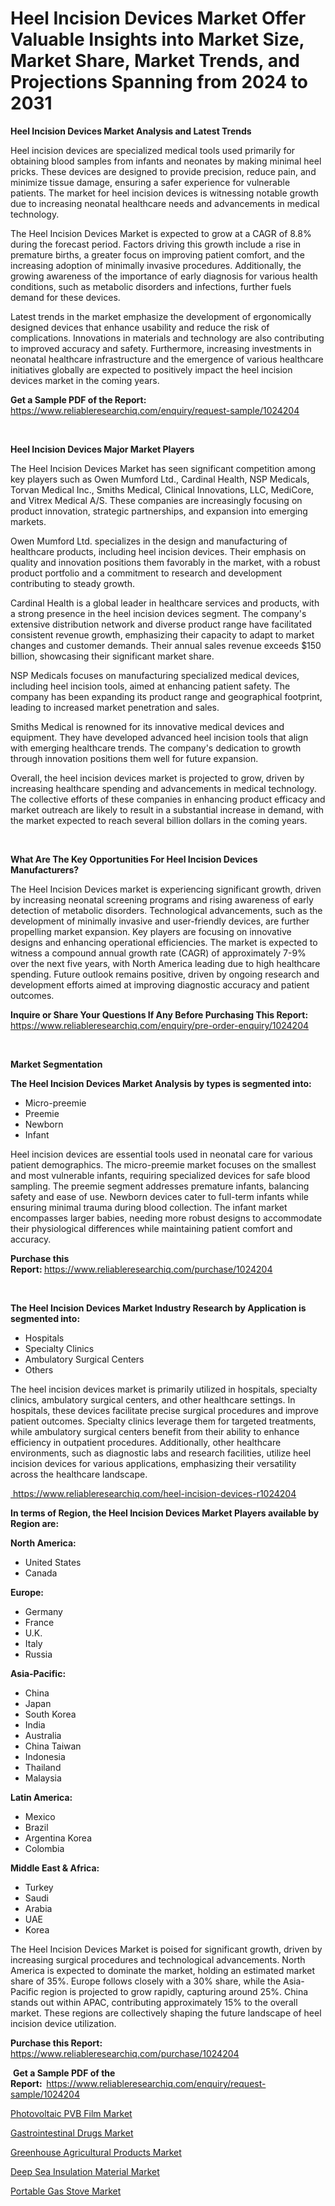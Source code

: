 <p><h1>Heel Incision Devices Market Offer Valuable Insights into Market Size, Market Share, Market Trends, and Projections Spanning from 2024 to 2031</h1></p><p><strong>Heel Incision Devices Market Analysis and Latest Trends</strong></p>
<p><p>Heel incision devices are specialized medical tools used primarily for obtaining blood samples from infants and neonates by making minimal heel pricks. These devices are designed to provide precision, reduce pain, and minimize tissue damage, ensuring a safer experience for vulnerable patients. The market for heel incision devices is witnessing notable growth due to increasing neonatal healthcare needs and advancements in medical technology.</p><p>The Heel Incision Devices Market is expected to grow at a CAGR of 8.8% during the forecast period. Factors driving this growth include a rise in premature births, a greater focus on improving patient comfort, and the increasing adoption of minimally invasive procedures. Additionally, the growing awareness of the importance of early diagnosis for various health conditions, such as metabolic disorders and infections, further fuels demand for these devices.</p><p>Latest trends in the market emphasize the development of ergonomically designed devices that enhance usability and reduce the risk of complications. Innovations in materials and technology are also contributing to improved accuracy and safety. Furthermore, increasing investments in neonatal healthcare infrastructure and the emergence of various healthcare initiatives globally are expected to positively impact the heel incision devices market in the coming years.</p></p>
<p><strong>Get a Sample PDF of the Report:&nbsp;</strong> <a href="https://www.reliableresearchiq.com/enquiry/request-sample/1024204">https://www.reliableresearchiq.com/enquiry/request-sample/1024204</a></p>
<p>&nbsp;</p>
<p><strong>Heel Incision Devices Major Market Players</strong></p>
<p><p>The Heel Incision Devices Market has seen significant competition among key players such as Owen Mumford Ltd., Cardinal Health, NSP Medicals, Torvan Medical Inc., Smiths Medical, Clinical Innovations, LLC, MediCore, and Vitrex Medical A/S. These companies are increasingly focusing on product innovation, strategic partnerships, and expansion into emerging markets.</p><p>Owen Mumford Ltd. specializes in the design and manufacturing of healthcare products, including heel incision devices. Their emphasis on quality and innovation positions them favorably in the market, with a robust product portfolio and a commitment to research and development contributing to steady growth.</p><p>Cardinal Health is a global leader in healthcare services and products, with a strong presence in the heel incision devices segment. The company's extensive distribution network and diverse product range have facilitated consistent revenue growth, emphasizing their capacity to adapt to market changes and customer demands. Their annual sales revenue exceeds $150 billion, showcasing their significant market share.</p><p>NSP Medicals focuses on manufacturing specialized medical devices, including heel incision tools, aimed at enhancing patient safety. The company has been expanding its product range and geographical footprint, leading to increased market penetration and sales.</p><p>Smiths Medical is renowned for its innovative medical devices and equipment. They have developed advanced heel incision tools that align with emerging healthcare trends. The company's dedication to growth through innovation positions them well for future expansion.</p><p>Overall, the heel incision devices market is projected to grow, driven by increasing healthcare spending and advancements in medical technology. The collective efforts of these companies in enhancing product efficacy and market outreach are likely to result in a substantial increase in demand, with the market expected to reach several billion dollars in the coming years.</p></p>
<p>&nbsp;</p>
<p><strong>What Are The Key Opportunities For Heel Incision Devices Manufacturers?</strong></p>
<p><p>The Heel Incision Devices market is experiencing significant growth, driven by increasing neonatal screening programs and rising awareness of early detection of metabolic disorders. Technological advancements, such as the development of minimally invasive and user-friendly devices, are further propelling market expansion. Key players are focusing on innovative designs and enhancing operational efficiencies. The market is expected to witness a compound annual growth rate (CAGR) of approximately 7-9% over the next five years, with North America leading due to high healthcare spending. Future outlook remains positive, driven by ongoing research and development efforts aimed at improving diagnostic accuracy and patient outcomes.</p></p>
<p><strong>Inquire or Share Your Questions If Any Before Purchasing This Report:</strong> <a href="https://www.reliableresearchiq.com/enquiry/pre-order-enquiry/1024204">https://www.reliableresearchiq.com/enquiry/pre-order-enquiry/1024204</a></p>
<p>&nbsp;</p>
<p><strong>Market Segmentation</strong></p>
<p><strong>The Heel Incision Devices Market Analysis by types is segmented into:</strong></p>
<p><ul><li>Micro-preemie</li><li>Preemie</li><li>Newborn</li><li>Infant</li></ul></p>
<p><p>Heel incision devices are essential tools used in neonatal care for various patient demographics. The micro-preemie market focuses on the smallest and most vulnerable infants, requiring specialized devices for safe blood sampling. The preemie segment addresses premature infants, balancing safety and ease of use. Newborn devices cater to full-term infants while ensuring minimal trauma during blood collection. The infant market encompasses larger babies, needing more robust designs to accommodate their physiological differences while maintaining patient comfort and accuracy.</p></p>
<p><strong>Purchase this Report:&nbsp;</strong><a href="https://www.reliableresearchiq.com/purchase/1024204">https://www.reliableresearchiq.com/purchase/1024204</a></p>
<p>&nbsp;</p>
<p><strong>The Heel Incision Devices Market Industry Research by Application is segmented into:</strong></p>
<p><ul><li>Hospitals</li><li>Specialty Clinics</li><li>Ambulatory Surgical Centers</li><li>Others</li></ul></p>
<p><p>The heel incision devices market is primarily utilized in hospitals, specialty clinics, ambulatory surgical centers, and other healthcare settings. In hospitals, these devices facilitate precise surgical procedures and improve patient outcomes. Specialty clinics leverage them for targeted treatments, while ambulatory surgical centers benefit from their ability to enhance efficiency in outpatient procedures. Additionally, other healthcare environments, such as diagnostic labs and research facilities, utilize heel incision devices for various applications, emphasizing their versatility across the healthcare landscape.</p></p>
<p><a href="https://www.reliableresearchiq.com/heel-incision-devices-r1024204">&nbsp;https://www.reliableresearchiq.com/heel-incision-devices-r1024204</a></p>
<p><strong>In terms of Region, the Heel Incision Devices Market Players available by Region are:</strong></p>
<p>
    <p> <strong> North America: </strong>
        <ul>
            <li>United States</li>
            <li>Canada</li>
        </ul>
        </p> 
    <p> <strong> Europe: </strong>
        <ul>
            <li>Germany</li>
            <li>France</li>
            <li>U.K.</li>
            <li>Italy</li>
            <li>Russia</li>
        </ul>
        </p> 
    <p> <strong> Asia-Pacific: </strong>
        <ul>
            <li>China</li>
            <li>Japan</li>
            <li>South Korea</li>
            <li>India</li>
            <li>Australia</li>
            <li>China Taiwan</li>
            <li>Indonesia</li>
            <li>Thailand</li>
            <li>Malaysia</li>
        </ul>
        </p> 
    <p> <strong> Latin America: </strong>
        <ul>
            <li>Mexico</li>
            <li>Brazil</li>
            <li>Argentina Korea</li>
            <li>Colombia</li>
        </ul>
        </p> 
    <p> <strong> Middle East & Africa: </strong>
        <ul>
            <li>Turkey</li>
            <li>Saudi</li>
            <li>Arabia</li>
            <li>UAE</li>
            <li>Korea</li>
        </ul>
    </p>
    </p>
<p><p>The Heel Incision Devices Market is poised for significant growth, driven by increasing surgical procedures and technological advancements. North America is expected to dominate the market, holding an estimated market share of 35%. Europe follows closely with a 30% share, while the Asia-Pacific region is projected to grow rapidly, capturing around 25%. China stands out within APAC, contributing approximately 15% to the overall market. These regions are collectively shaping the future landscape of heel incision device utilization.</p></p>
<p><strong>Purchase this Report: </strong><a href="https://www.reliableresearchiq.com/purchase/1024204">https://www.reliableresearchiq.com/purchase/1024204</a></p>
<p>&nbsp;<strong>Get a Sample PDF of the Report:&nbsp;&nbsp;</strong><a href="https://www.reliableresearchiq.com/enquiry/request-sample/1024204">https://www.reliableresearchiq.com/enquiry/request-sample/1024204</a></p>
<p><strong></strong></p>
<p><p><a href="https://issuu.com/reportprime-2/docs/photovoltaic-pvb-film-market-size-2_aa1e1864e776b5">Photovoltaic PVB Film Market</a></p><p><a href="https://www.linkedin.com/pulse/gastrointestinal-drugs-market-global-share-ranking-overall-xegzc?trackingId=%2FQhpoHj5TKCmHY2BZhE8LA%3D%3D">Gastrointestinal Drugs Market</a></p><p><a href="https://github.com/MegiBogdani1953/Market-Research-Report-List-1/blob/main/greenhouse-agricultural-products-market.md">Greenhouse Agricultural Products Market</a></p><p><a href="https://issuu.com/reportprime-2/docs/deep-sea-insulation-material-market_9c2ebe464cf071">Deep Sea Insulation Material Market</a></p><p><a href="https://www.linkedin.com/pulse/how-portable-gas-stove-market-changing-from-2024-2031-dlgac?trackingId=0tYe%2B8YfQ6SFOQsBd30zzA%3D%3D">Portable Gas Stove Market</a></p></p>